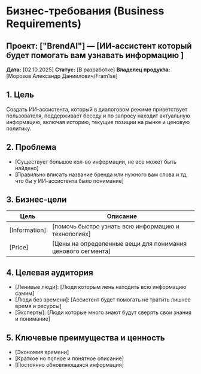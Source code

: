 # Бизнес-требования (Business Requirements)

## Проект: ["BrendAI"] — [ИИ-ассистент который будет помогать вам узнавать информацию ]

**Дата:** [02.10.2025]
**Статус:** [В разработке]
**Владелец продукта:** [Морозов Александр Даниилович/Fram1se]

## 1. Цель
Создать ИИ-ассистента, который в диалоговом режиме приветствует пользователя, поддерживает беседу и по запросу находит актуальную информацию, включая историю, текущие позиции на рынке и ценовую политику.

## 2. Проблема
- [Существует большое кол-во информации, не все может быть найдено]
- [Правильно вписать название бренда или нужного вам слова и тд, что бы у ИИ-ассистента было понимание] 

## 3. Бизнес-цели
| Цель | Описание |
|------|----------|
| [Information] | [помочь быстро узнать всю информацию и технологиях] |
| [Price] | [Цены на определенные вещи для понимания ценового сегмента] |

## 4. Целевая аудитория
- [Ленивые люди]: [Люди которым лень находить всю информацию самим]
- [Люди без времени]: [Ассистент будет помогать не тратить лишнее время и ресурсы]
- [Эксперты]: [Люди которые много знают будут сверять свои знания и понимание]

## 5. Ключевые преимущества и ценность
- [Экономия времени]
- [Краткое но полное и понятное описание]
- [Постоянно обновляющаяся информация]